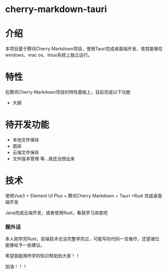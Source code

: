 # cherry-markdown-tauri
# 介绍
本项目基于腾讯Cherry Markdown项目，使用Tauri完成桌面端开发，使其能够在windows、mac os、linux系统上独立运行。
# 特性
在腾讯Cherry Markdown项目的特性基础上，目前完成以下功能
+ 大纲
# 待开发功能
+ 本地文件保存
+ 图床
+ 云端文件保存
+ 文件版本管理
等...我还没想出来
# 技术
使用Vue3 + Element UI Plus + 腾讯Cherry Markdown + Tauri +Rust 完成桌面端开发

Java完成云端开发，或者使用Rust，看我学习进度吧

### 题外话

本人刚学完Rust，前端技术也没完整学完过，可能写的代码一言难尽，还望诸位能够给予一些建议。

希望我能用所学的知识帮助到大家！！

加油！！！
